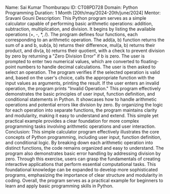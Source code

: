 Name: Sai Kumar Thomburapu
ID: CT08PD728
Domain: Python Programming
Duration: 1 Month [20th/may/2024-20th/june/2024]
Mentor: Sravani Gouni
Description:
This Python program serves as a simple calculator capable of performing basic arithmetic operations: addition, subtraction, multiplication, and division. It begins by listing the available operations (+, -, *, /). The program defines four functions, each corresponding to an arithmetic operation. The add(a, b) function returns the sum of a and b, sub(a, b) returns their difference, mul(a, b) returns their product, and div(a, b) returns their quotient, with a check to prevent division by zero by returning a "Zero Division Error" if b is zero. The user is prompted to enter two numerical values, which are converted to floating-point numbers to handle decimal calculations. The user is then asked to select an operation. The program verifies if the selected operation is valid and, based on the user's choice, calls the appropriate function with the input values as arguments, printing the result. If the user enters an invalid operation, the program prints "Invalid Operation." This program effectively demonstrates the basic principles of user input, function definition, and conditional statements in Python. It showcases how to handle arithmetic operations and potential errors like division by zero. By organizing the logic for each operation into separate functions, the program maintains clarity and modularity, making it easy to understand and extend. This simple yet practical example provides a clear foundation for more complex programming tasks involving arithmetic operations and user interaction.
Conclusion:
This simple calculator program effectively illustrates the core concepts of Python programming, including user input, function definition, and conditional logic. By breaking down each arithmetic operation into distinct functions, the code remains organized and easy to understand. The program also demonstrates basic error handling by addressing division by zero. Through this exercise, users can grasp the fundamentals of creating interactive applications that perform essential computational tasks. This foundational knowledge can be expanded to develop more sophisticated programs, emphasizing the importance of clear structure and modularity in coding. Overall, the program serves as a practical example for beginners to learn and apply basic programming skills in Python.
